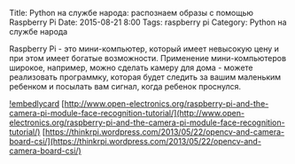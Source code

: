Title: Python на службе народа: распознаем образы с помощью Raspberry Pi
Date: 2015-08-21 8:00
Tags: raspberry pi
Category: Python на службе народа 

Raspberry Pi - это мини-компьютер, который имеет невысокую цену и при этом имеет богатые возможности.
Применение мини-компьютеров широкое, например, можно сделать камеру для дома - можете реализовать программку, которая будет следить за вашим маленьким ребенком и посылать вам сигнал, когда ребенок проснулся.

[!embedlycard](http://www.youtube.com/watch?v=vRHoQVZLvoM)
[http://www.open-electronics.org/raspberry-pi-and-the-camera-pi-module-face-recognition-tutorial/](http://www.open-electronics.org/raspberry-pi-and-the-camera-pi-module-face-recognition-tutorial/)
[https://thinkrpi.wordpress.com/2013/05/22/opencv-and-camera-board-csi/](https://thinkrpi.wordpress.com/2013/05/22/opencv-and-camera-board-csi/)